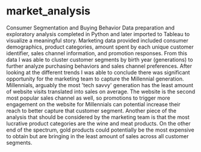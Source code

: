 # market_analysis
Consumer Segmentation and Buying Behavior
Data preparation and exploratory analysis completed in Python and later imported to Tableau to visualize a meaningful story. Marketing data provided included consumer demographics, product categories, amount spent by each unique customer identifier, sales channel information, and promotion responses. From this data I was able to cluster customer segments by birth year (generations) to further analyze purchasing behaviors and sales channel preferences. After looking at the different trends I was able to conclude there was significant opportunity for the marketing team to capture the Millennial generation. Millennials, arguably the most 'tech savvy' generation has the least amount of website visits translated into sales on average. The website is the second most popular sales channel as well, so promotions to trigger more engagement on the website for Millennials can potential increase their reach to better capture that customer segment. Another piece of the analysis that should be considered by the marketing team is that the most lucrative product categories are the wine and meat products. On the other end of the spectrum, gold products could potentially be the most expensive to obtain but are bringing in the least amount of sales across all customer segments.
